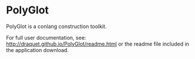 PolyGlot
========

PolyGlot is a conlang construction toolkit.

For full user documentation, see: http://draquet.github.io/PolyGlot/readme.html
or the readme file included in the application download.
